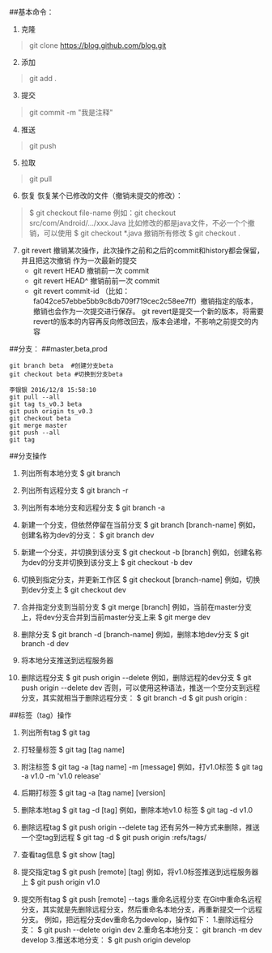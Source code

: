 ##基本命令：
1. 克隆
>git clone https://blog.github.com/blog.git

2. 添加
>git add .

3. 提交
>git commit -m "我是注释"

4. 推送
>git push

5. 拉取
>git pull

6. 恢复
恢复某个已修改的文件（撤销未提交的修改）：
>$ git checkout file-name
例如：git checkout src/com/Android/.../xxx.Java
比如修改的都是java文件，不必一个个撤销，可以使用
>$ git checkout *.java
撤销所有修改
>$ git checkout .

7. git revert
撤销某次操作，此次操作之前和之后的commit和history都会保留，并且把这次撤销
作为一次最新的提交
    * git revert HEAD                  撤销前一次 commit
    * git revert HEAD^               撤销前前一次 commit
    * git revert commit-id （比如：fa042ce57ebbe5bb9c8db709f719cec2c58ee7ff）撤销指定的版本，撤销也会作为一次提交进行保存。
git revert是提交一个新的版本，将需要revert的版本的内容再反向修改回去，版本会递增，不影响之前提交的内容

##分支：
##master,beta,prod
```
git branch beta  #创建分支beta
git checkout beta #切换到分支beta

李银银 2016/12/8 15:58:10
git pull --all
git tag ts_v0.3 beta
git push origin ts_v0.3
git checkout beta
git merge master
git push --all
git tag
```

##分支操作

1. 列出所有本地分支
$ git branch

2. 列出所有远程分支
$ git branch -r

3. 列出所有本地分支和远程分支
$ git branch -a

4. 新建一个分支，但依然停留在当前分支
$ git branch [branch-name]
例如，创建名称为dev的分支：
$ git branch dev

5. 新建一个分支，并切换到该分支
$ git checkout -b [branch]
例如，创建名称为dev的分支并切换到该分支上
$ git checkout -b dev

6. 切换到指定分支，并更新工作区
$ git checkout [branch-name]
例如，切换到dev分支上
$ git checkout dev

7. 合并指定分支到当前分支
$ git merge [branch]
例如，当前在master分支上，将dev分支合并到当前master分支上来
$ git merge dev

8. 删除分支
$ git branch -d [branch-name]
例如，删除本地dev分支
$ git branch -d dev

9. 将本地分支推送到远程服务器
10. 删除远程分支
$ git push origin --delete <branchName>
例如，删除远程的dev分支
$ git push origin --delete dev
否则，可以使用这种语法，推送一个空分支到远程分支，其实就相当于删除远程分支：
$ git branch -d <branchName>
$ git push origin :<branchName>

##标签（tag）操作
1. 列出所有tag
$ git tag

2. 打轻量标签
$ git tag [tag name]

3. 附注标签
$ git tag -a [tag name] -m [message]
例如，打v1.0标签
$ git tag -a v1.0 -m 'v1.0 release'

4. 后期打标签
$ git tag -a [tag name] [version]

5. 删除本地tag
$ git tag -d [tag]
例如，删除本地v1.0 标签
$ git tag -d v1.0

6. 删除远程tag
$ git push origin --delete tag <tagname>
还有另外一种方式来删除，推送一个空tag到远程
$ git tag -d <tagname>
$ git push origin :refs/tags/<tagname>

7. 查看tag信息
$ git show [tag]

9. 提交指定tag
$ git push [remote] [tag]
例如，将v1.0标签推送到远程服务器上
$ git push origin v1.0

10. 提交所有tag
$ git push [remote] --tags
重命名远程分支
在Git中重命名远程分支，其实就是先删除远程分支，然后重命名本地分支，再重新提交一个远程分支。
例如，把远程分支dev重命名为develop，操作如下：
1.删除远程分支：
$ git push --delete origin dev
2.重命名本地分支：
git branch -m dev develop
3.推送本地分支：
$ git push origin develop